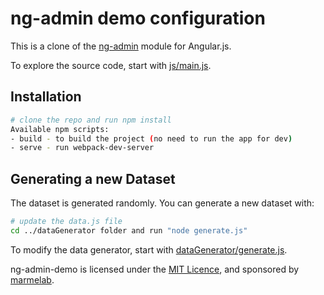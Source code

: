 # ng-admin demo configuration

This is a clone of the [ng-admin](https://github.com/marmelab/ng-admin) module for Angular.js.

To explore the source code, start with [js/main.js](https://github.com/marmelab/ng-admin-demo/blob/master/js/main.js).

## Installation

```sh
# clone the repo and run npm install
Available npm scripts:
- build - to build the project (no need to run the app for dev)
- serve - run webpack-dev-server 
```

## Generating a new Dataset

The dataset is generated randomly. You can generate a new dataset with:

```sh
# update the data.js file
cd ../dataGenerator folder and run "node generate.js"
```

To modify the data generator, start with [dataGenerator/generate.js](https://github.com/marmelab/ng-admin-demo/blob/master/dataGenerator/generate.js).

ng-admin-demo is licensed under the [MIT Licence](LICENSE), and sponsored by [marmelab](http://marmelab.com).
